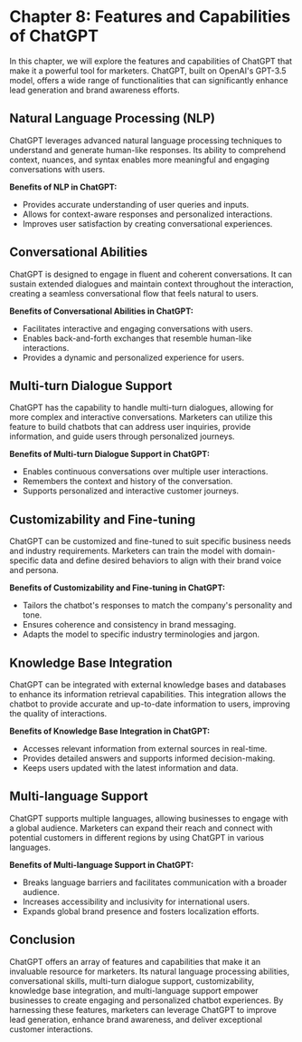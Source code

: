 Chapter 8: Features and Capabilities of ChatGPT
===============================================

In this chapter, we will explore the features and capabilities of ChatGPT that make it a powerful tool for marketers. ChatGPT, built on OpenAI's GPT-3.5 model, offers a wide range of functionalities that can significantly enhance lead generation and brand awareness efforts.

**Natural Language Processing (NLP)**
-------------------------------------

ChatGPT leverages advanced natural language processing techniques to understand and generate human-like responses. Its ability to comprehend context, nuances, and syntax enables more meaningful and engaging conversations with users.

**Benefits of NLP in ChatGPT:**

* Provides accurate understanding of user queries and inputs.
* Allows for context-aware responses and personalized interactions.
* Improves user satisfaction by creating conversational experiences.

**Conversational Abilities**
----------------------------

ChatGPT is designed to engage in fluent and coherent conversations. It can sustain extended dialogues and maintain context throughout the interaction, creating a seamless conversational flow that feels natural to users.

**Benefits of Conversational Abilities in ChatGPT:**

* Facilitates interactive and engaging conversations with users.
* Enables back-and-forth exchanges that resemble human-like interactions.
* Provides a dynamic and personalized experience for users.

**Multi-turn Dialogue Support**
-------------------------------

ChatGPT has the capability to handle multi-turn dialogues, allowing for more complex and interactive conversations. Marketers can utilize this feature to build chatbots that can address user inquiries, provide information, and guide users through personalized journeys.

**Benefits of Multi-turn Dialogue Support in ChatGPT:**

* Enables continuous conversations over multiple user interactions.
* Remembers the context and history of the conversation.
* Supports personalized and interactive customer journeys.

**Customizability and Fine-tuning**
-----------------------------------

ChatGPT can be customized and fine-tuned to suit specific business needs and industry requirements. Marketers can train the model with domain-specific data and define desired behaviors to align with their brand voice and persona.

**Benefits of Customizability and Fine-tuning in ChatGPT:**

* Tailors the chatbot's responses to match the company's personality and tone.
* Ensures coherence and consistency in brand messaging.
* Adapts the model to specific industry terminologies and jargon.

**Knowledge Base Integration**
------------------------------

ChatGPT can be integrated with external knowledge bases and databases to enhance its information retrieval capabilities. This integration allows the chatbot to provide accurate and up-to-date information to users, improving the quality of interactions.

**Benefits of Knowledge Base Integration in ChatGPT:**

* Accesses relevant information from external sources in real-time.
* Provides detailed answers and supports informed decision-making.
* Keeps users updated with the latest information and data.

**Multi-language Support**
--------------------------

ChatGPT supports multiple languages, allowing businesses to engage with a global audience. Marketers can expand their reach and connect with potential customers in different regions by using ChatGPT in various languages.

**Benefits of Multi-language Support in ChatGPT:**

* Breaks language barriers and facilitates communication with a broader audience.
* Increases accessibility and inclusivity for international users.
* Expands global brand presence and fosters localization efforts.

**Conclusion**
--------------

ChatGPT offers an array of features and capabilities that make it an invaluable resource for marketers. Its natural language processing abilities, conversational skills, multi-turn dialogue support, customizability, knowledge base integration, and multi-language support empower businesses to create engaging and personalized chatbot experiences. By harnessing these features, marketers can leverage ChatGPT to improve lead generation, enhance brand awareness, and deliver exceptional customer interactions.
